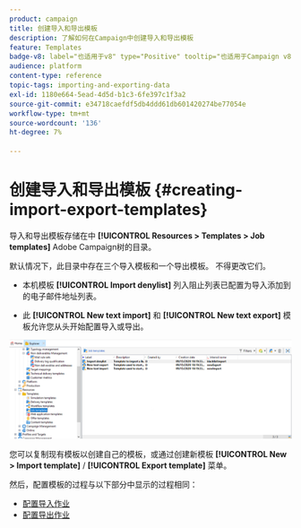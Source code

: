 ```yaml
---
product: campaign
title: 创建导入和导出模板
description: 了解如何在Campaign中创建导入和导出模板
feature: Templates
badge-v8: label="也适用于v8" type="Positive" tooltip="也适用于Campaign v8"
audience: platform
content-type: reference
topic-tags: importing-and-exporting-data
exl-id: 1180e664-5ead-4d5d-b1c3-6fe397c1f3a2
source-git-commit: e34718caefdf5db4ddd61db601420274be77054e
workflow-type: tm+mt
source-wordcount: '136'
ht-degree: 7%

---
```


# 创建导入和导出模板 {#creating-import-export-templates}



导入和导出模板存储在中 **[!UICONTROL Resources > Templates > Job templates]** Adobe Campaign树的目录。

默认情况下，此目录中存在三个导入模板和一个导出模板。 不得更改它们。

* 本机模板 **[!UICONTROL Import denylist]** 列入阻止列表已配置为导入添加到的电子邮件地址列表。

* 此 **[!UICONTROL New text import]** 和 **[!UICONTROL New text export]** 模板允许您从头开始配置导入或导出。

![](assets/s_ncs_user_export_wizard_template_create.png)

您可以复制现有模板以创建自己的模板，或通过创建新模板 **[!UICONTROL New > Import template]** / **[!UICONTROL Export template]** 菜单。

然后，配置模板的过程与以下部分中显示的过程相同：

* [配置导入作业](../../platform/using/executing-import-jobs.md)
* [配置导出作业](../../platform/using/executing-export-jobs.md)

